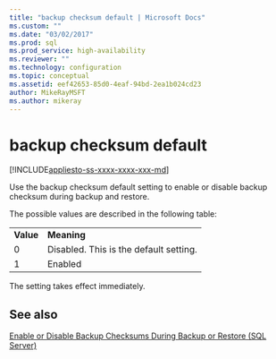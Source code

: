 ```yaml
---
title: "backup checksum default | Microsoft Docs"
ms.custom: ""
ms.date: "03/02/2017"
ms.prod: sql
ms.prod_service: high-availability
ms.reviewer: ""
ms.technology: configuration
ms.topic: conceptual
ms.assetid: eef42653-85d0-4eaf-94bd-2ea1b024cd23
author: MikeRayMSFT
ms.author: mikeray
---
```

# backup checksum default
[!INCLUDE[appliesto-ss-xxxx-xxxx-xxx-md](../../includes/appliesto-ss-xxxx-xxxx-xxx-md.md)]

  Use the backup checksum default setting to enable or disable backup checksum during backup and restore.  
  
 The possible values are described in the following table:  
  
|||  
|-|-|  
|**Value**|**Meaning**|  
|0|Disabled. This is the default setting.|  
|1|Enabled|  
  
 The setting takes effect immediately.  
  
## See also  
 [Enable or Disable Backup Checksums During Backup or Restore &#40;SQL Server&#41;](../../relational-databases/backup-restore/enable-or-disable-backup-checksums-during-backup-or-restore-sql-server.md)  
  
  
